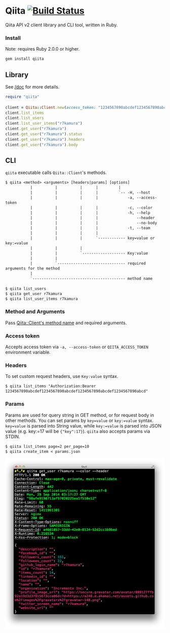 # Qiita [![Build Status](https://travis-ci.org/increments/qiita-rb.svg?branch=master)](https://travis-ci.org/increments/qiita-rb)
Qiita API v2 client library and CLI tool, written in Ruby.

### Install
Note: requires Ruby 2.0.0 or higher.

```sh
gem install qiita
```

## Library
See [/doc](/doc) for more details.

```rb
require "qiita"

client = Qiita::Client.new(access_token: "1234567890abcdef1234567890abcdef1234567890abcdef1234567890abcd")
client.list_items
client.list_users
client.list_user_items("r7kamura")
client.get_user("r7kamura")
client.get_user("r7kamura").status
client.get_user("r7kamura").headers
client.get_user("r7kamura").body
```

## CLI
`qiita` executable calls `Qiita::Client`'s methods.

```
$ qiita <method> <arguments> [headers|params] [options]
           |          |          |      |         |
           |          |          |      |         `-- -H, --host
           |          |          |      |             -a, --access-token
           |          |          |      |             -c, --color
           |          |          |      |             -h, --help
           |          |          |      |                 --header
           |          |          |      |                 --no-body
           |          |          |      |             -t, --team
           |          |          |      |
           |          |          |      `------------ key=value or key:=value
           |          |          |
           |          |          `------------------- Key:value
           |          |
           |          `------------------------------ required arguments for the method
           |
           `----------------------------------------- method name

$ qiita list_users
$ qiita get_user r7kamura
$ qiita list_user_items r7kamura
```

### Method and Arguments
Pass [Qiita::Client's method name](doc/client.md) and required arguments.

### Access token
Accepts access token via `-a, --access-token` or `QIITA_ACCESS_TOKEN` environment variable.

### Headers
To set custom request headers, use `Key:value` syntax.

```
$ qiita list_items "Authorization:Bearer 1234567890abcdef1234567890abcdef1234567890abcdef1234567890abcd"
```

### Params
Params are used for query string in GET method, or for request body in other methods.
You can set params by `key=value` or `key:=value` syntax.
`key=value` is parsed into String value,
while `key:=value` is parsed into JSON value (e.g. key:=17 will be `{"key":17}`).
`qiita` also accepts params via STDIN.

```
$ qiita list_items page=2 per_page=10
$ qiita create_item < params.json
```

![](images/cli.png)
